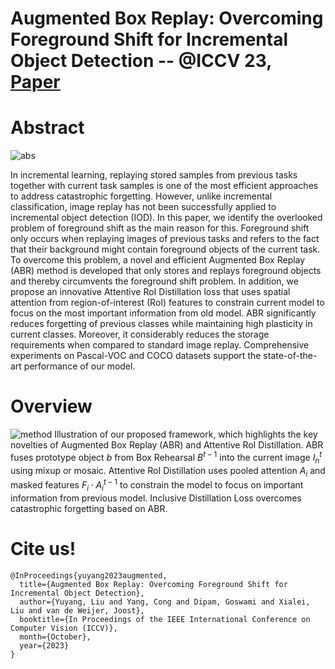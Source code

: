 # Augmented Box Replay: Overcoming Foreground Shift for Incremental Object Detection -- @ICCV 23, [Paper](https://ui.adsabs.harvard.edu/link_gateway/2023arXiv230712427Y/arxiv:2307.12427)

# Abstract
![abs](https://github.com/YuyangSunshine/ABR_IOD/assets/40997704/105473af-b76f-4d88-9a77-872aa8f88e09)

In incremental learning, replaying stored samples from previous tasks together with current task samples is one of the most efficient approaches to address catastrophic forgetting. However, unlike incremental classification, image replay has not been successfully applied to incremental object detection (IOD). In this paper, we identify the overlooked problem of foreground shift as the main reason for this. Foreground shift only occurs when replaying images of previous tasks and refers to the fact that their background might contain foreground objects of the current task. To overcome this problem, a novel and efficient Augmented Box Replay (ABR) method is developed that only stores and replays foreground objects and thereby circumvents the foreground shift problem. In addition, we propose an innovative Attentive RoI Distillation loss that uses spatial attention from region-of-interest (RoI) features to constrain current model to focus on the most important information from old model. ABR significantly reduces forgetting of previous classes while maintaining high plasticity in current classes. Moreover, it considerably reduces the storage requirements when compared to standard image replay. Comprehensive experiments on Pascal-VOC and COCO datasets support the state-of-the-art performance of our model.

# Overview
![method](https://github.com/YuyangSunshine/ABR_IOD/assets/40997704/0ad80f4f-5920-43e1-ba1e-e3e1b19a616a)
Illustration of our proposed framework, which highlights the key novelties of Augmented Box Replay (ABR) and Attentive RoI Distillation. ABR fuses prototype object $b$ from Box Rehearsal $B^{t-1}$ into the current image $I_n^t$ using mixup or mosaic. Attentive RoI Distillation uses pooled attention $A_i$ and masked features $F_i \cdot A_i^{t-1}$ to constrain the model to focus on important information from previous model. Inclusive Distillation Loss overcomes catastrophic forgetting based on ABR.

# Cite us!
``` 
@InProceedings{yuyang2023augmented,
  title={Augmented Box Replay: Overcoming Foreground Shift for Incremental Object Detection},
  author={Yuyang, Liu and Yang, Cong and Dipam, Goswami and Xialei, Liu and van de Weijer, Joost},
  booktitle={In Proceedings of the IEEE International Conference on Computer Vision (ICCV)},
  month={October},
  year={2023}
}
```
